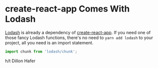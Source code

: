 # create-react-app Comes With Lodash

[Lodash](https://lodash.com/) is already a dependency of
[create-react-app](https://github.com/facebook/create-react-app). If you
need one of those fancy Lodash functions, there's no need to `yarn add
lodash` to your project, all you need is an import statement.

```javascript
import chunk from 'lodash/chunk';
```

h/t Dillon Hafer
